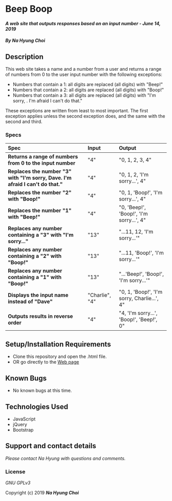 # Beep Boop

#### _A web site that outputs responses based on an input number - June 14, 2019_

#### _By **Na Hyung Choi**_

## Description

This web site takes a name and a number from a user and returns a range of numbers from 0 to the user input number with the following exceptions:

* Numbers that contain a 1: all digits are replaced (all digits) with "Beep!"
* Numbers that contain a 2: all digits are replaced (all digits) with "Boop!"
* Numbers that contain a 3: all digits are replaced (all digits) with "I'm sorry, <name>. I'm afraid I can't do that."

These exceptions are written from least to most important. The first exception applies unless the second exception does, and the same with the second and third.

### Specs
| Spec | Input | Output |
| :-------------     | :------------- | :------------- |
| **Returns a range of numbers from 0 to the input number** | "4" | "0, 1, 2, 3, 4" |
| **Replaces the number "3" with "I'm sorry, Dave. I'm afraid I can't do that."** | "4" | "0, 1, 2, 'I'm sorry...', 4" |
| **Replaces the number "2" with "Boop!"** | "4" | "0, 1, 'Boop!', 'I'm sorry...', 4" |
| **Replaces the number "1" with "Beep!"** | "4" | "0, 'Beep!', 'Boop!', 'I'm sorry...', 4" |
| **Replaces any number containing a "3" with "I'm sorry..."** | "13" | "...11, 12, 'I'm sorry...'" |
| **Replaces any number containing a "2" with "Boop!"** | "13" | "...11, 'Boop!', 'I'm sorry...'" |
| **Replaces any number containing a "1" with "Boop!"** | "13" | "...'Beep!', 'Boop!', 'I'm sorry...'" |
| **Displays the input name instead of "Dave"** | "Charlie", "4" | "0, 1, 'Boop!', 'I'm sorry, Charlie...', 4" |
| **Outputs results in reverse order** | "4" | "4, 'I'm sorry...', 'Boop!', 'Beep!', 0" |

## Setup/Installation Requirements

* Clone this repository and open the .html file.
* OR go directly to the [Web page](http://schoinh.github.io/beep-boop)

## Known Bugs
* No known bugs at this time.

## Technologies Used
* JavaScript
* jQuery
* Bootstrap

## Support and contact details

_Please contact Na Hyung with questions and comments._

### License

*GNU GPLv3*

Copyright (c) 2019 **_Na Hyung Choi_**
